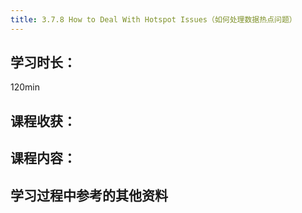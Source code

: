 ```yaml
---
title: 3.7.8 How to Deal With Hotspot Issues（如何处理数据热点问题）
---
```


## 学习时长：

120min

## 课程收获：

## 课程内容：

>

## 学习过程中参考的其他资料

